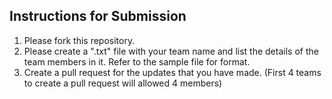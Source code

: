 ## Instructions for Submission

1) Please fork this repository.
2) Please create a ".txt" file with your team name and list the details of the team members in it. Refer to the sample file for format.
3) Create a pull request for the updates that you have made. (First 4 teams to create a pull request will allowed 4 members)